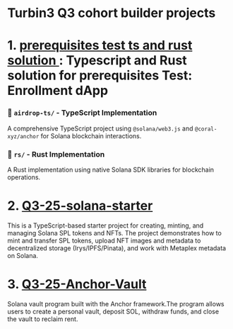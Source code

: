 # Turbin3 Q3 cohort builder projects 

# 1.  [prerequisites test ts and rust solution ](https://github.com/tenrikut/Q3_2025_Builders_Qualifier): Typescript and Rust solution for prerequisites Test: Enrollment dApp
### 📁 `airdrop-ts/` - TypeScript Implementation

A comprehensive TypeScript project using `@solana/web3.js` and `@coral-xyz/anchor` for Solana blockchain interactions.

### 📁 `rs/` - Rust Implementation

A Rust implementation using native Solana SDK libraries for blockchain operations.
# 2. [Q3-25-solana-starter ](https://github.com/tenrikut/Q3-25-solana-starter)
This is a TypeScript-based starter project for creating, minting, and managing Solana SPL tokens and NFTs. The project demonstrates how to mint and transfer SPL tokens, upload NFT images and metadata to decentralized storage (Irys/IPFS/Pinata), and work with Metaplex metadata on Solana.

# 3. [ Q3-25-Anchor-Vault ](https://github.com/tenrikut/Q3-25-Anchor-Vault)
Solana vault program built with the Anchor framework.The program allows users to create a personal vault, deposit SOL, withdraw funds, and close the vault to reclaim rent.
